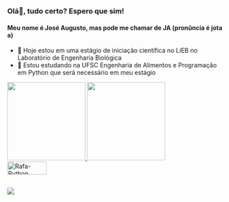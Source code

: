 ### Olá👋, tudo certo? Espero que sim! 
#### Meu nome é José Augusto, mas pode me chamar de JA (pronûncia é jota a)

- 🔭 Hoje estou em uma estágio de iniciação científica no LiEB no Laboratório de Engenharia Biológica
- 🌱 Estou estudando na UFSC Engenharia de Alimentos e Programação em Python que será necessário em meu estágio

 <div>
  <a href="https://github.com/josefdv0103">
  <img height="180em" src="https://github-readme-stats.vercel.app/api?username=josefdv0103&show_icons=true&theme=blue-green&include_all_commits=true&count_private=true"/>
  <img height="180em" src="https://github-readme-stats.vercel.app/api/top-langs/?username=josefdv0103&layout=compact&langs_count=7&theme=blue-green"/>
</div>
   <img align="center" alt="Rafa-Python" height="30" width="90" 
src="https://img.shields.io/badge/Python-14354C?style=for-the-badge&logo=python&logoColor=white">
</div>

  ##
 
<div> 

  <a href="https://www.linkedin.com/in/jos%C3%A9-augusto-florentino-dela-vedova-a4b060191/" target="_blank"><img src="https://img.shields.io/badge/-LinkedIn-%230077B5?style=for-the-badge&logo=linkedin&logoColor=white" target="_blank"></a> 

